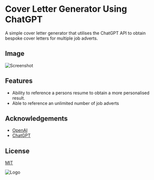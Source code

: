 
# Cover Letter Generator Using ChatGPT

A simple cover letter generator that utilises the ChatGPT API to obtain bespoke cover letters for multiple job adverts. 


## Image

![Screenshot](https://i.gyazo.com/8cf3c0f2132d604a0aae9498246bc96d.png)


## Features

- Ability to reference a persons resume to obtain a more personalised result.
- Able to reference an unlimited number of job adverts



## Acknowledgements

 - [OpenAI](https://github.com/openai/openai-python)
 - [ChatGPT](https://openai.com/blog/chatgpt)



## License

[MIT](https://choosealicense.com/licenses/mit/)


![Logo](https://www.techthirsty.com/wp-content/uploads/2022/12/ChatGPT-has-Everybody-Talking-to-it-as-Soon-as-it-was-Launched-by-OpenAI.png)

